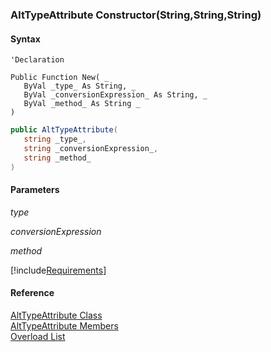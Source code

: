 ﻿### AltTypeAttribute Constructor(String,String,String)

#### Syntax

```vbnet
'Declaration

Public Function New( _
   ByVal _type_ As String, _
   ByVal _conversionExpression_ As String, _
   ByVal _method_ As String _
)
```

```csharp
public AltTypeAttribute( 
   string _type_,
   string _conversionExpression_,
   string _method_
)
```

#### Parameters

_type_

_conversionExpression_

_method_

[!include[Requirements](../partials/requirements.md)]

#### Reference

[AltTypeAttribute Class](fcSDK~FChoice.Foundation.Clarify.Attributes.AltTypeAttribute.md)  
[AltTypeAttribute Members](fcSDK~FChoice.Foundation.Clarify.Attributes.AltTypeAttribute_members.md)  
[Overload List](fcSDK~FChoice.Foundation.Clarify.Attributes.AltTypeAttribute~_ctor.md)